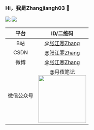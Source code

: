 ### Hi，我是Zhangjiangh03 👋

  
![](https://github-readme-stats.vercel.app/api/top-langs/?username=zhangjiangh03&layout=compact&hide_border=true&langs_count=10)
![](https://github-readme-stats.vercel.app/api?username=zhangjiangh03)

|平台|ID/二维码|
|:--:|:--:|
|B站|[@张江寒Zhang](https://space.bilibili.com/40820052)|
|CSDN|[@张江寒Zhang](https://blog.csdn.net/m0_73331512)|
|微博|[@张江寒Zhang](https://weibo.com/u/7789430693)|
|微信公众号|@月夜笔记<br><img src="https://img1.imgtp.com/2023/06/14/ebafy4H0.jpg" width="150" height="150">|
